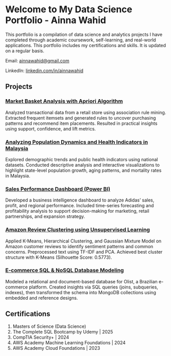 # Welcome to My Data Science Portfolio - Ainna Wahid
This portfolio is a compilation of data science and analytics projects I have completed through academic coursework, self-learning, and real-world applications. This portfolio includes my certifications and skills. It is updated on a regular basis.

Email: [ainnawahid@gmail.com](mailto:ainnawahid@gmail.com)

LinkedIn: [linkedin.com/in/ainnawahid](https://www.linkedin.com/in/ainnawahid)

## Projects
### [Market Basket Analysis with Apriori Algorithm](https://github.com/ainnawahid/Graduate-Projects/tree/main/Market%20Basket%20Analysis)
Analyzed transactional data from a retail store using association rule mining. Extracted frequent itemsets and generated rules to uncover purchasing patterns and recommend item placements. Resulted in practical insights using support, confidence, and lift metrics.

### [Analyzing Population Dynamics and Health Indicators in Malaysia](https://github.com/ainnawahid/Graduate-Projects/tree/main/Population%20Health)
Explored demographic trends and public health indicators using national datasets. Conducted descriptive analysis and interactive visualizations to highlight state-level population growth, aging patterns, and mortality rates in Malaysia.

### [Sales Performance Dashboard (Power BI)](https://github.com/ainnawahid/Graduate-Projects/tree/main/Adidas)
Developed a business intelligence dashboard to analyze Adidas’ sales, profit, and regional performance. Included time-series forecasting and profitability analysis to support decision-making for marketing, retail partnerships, and expansion strategy.

### [Amazon Review Clustering using Unsupervised Learning](https://github.com/ainnawahid/Graduate-Projects/tree/main/Customer%20Review%20Clustering)
Applied K-Means, Hierarchical Clustering, and Gaussian Mixture Model on Amazon customer reviews to identify sentiment patterns and common concerns. Preprocessed text using TF-IDF and PCA. Achieved best cluster structure with K-Means (Silhouette Score: 0.5773).

### [E-commerce SQL & NoSQL Database Modeling](https://github.com/ainnawahid/Graduate-Projects/blob/main/SQL/ECommerce%20Data%20Modeling%20(SQL%20vs%20NoSQL).pdf)
Modeled a relational and document-based database for Olist, a Brazilian e-commerce platform. Created insights via SQL queries (joins, subqueries, indexes), then transformed the schema into MongoDB collections using embedded and reference designs.

## Certifications
1. Masters of Science (Data Science)
2. The Complete SQL Bootcamp by Udemy | 2025
3. CompTIA Security+ | 2024
4. AWS Academy Machine Learning Foundations | 2024
5. AWS Academy Cloud Foundations | 2023



